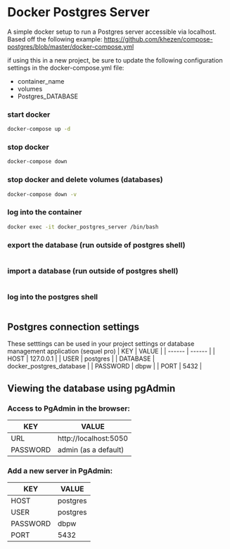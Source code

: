 # Docker Postgres Server
A simple docker setup to run a Postgres server accessible via localhost. Based off the following example:
https://github.com/khezen/compose-postgres/blob/master/docker-compose.yml


if using this in a new project, be sure to update the following configuration settings in the docker-compose.yml file:
- container_name
- volumes
- Postgres_DATABASE

### start docker
```sh
docker-compose up -d
```

### stop docker
```sh
docker-compose down
```

### stop docker and delete volumes (databases)
```sh
docker-compose down -v
```

### log into the container
```sh
docker exec -it docker_postgres_server /bin/bash
```

### export the database (run outside of postgres shell)
```sh

```

### import a database (run outside of postgres shell)
```sh

```

### log into the postgres shell
```sh

```

## Postgres connection settings
These setttings can be used in your project settings or database management application (sequel pro)
| KEY | VALUE |
| ------ | ------ |
| HOST | 127.0.0.1 |
| USER | postgres |
| DATABASE | docker_postgres_database |
| PASSWORD | dbpw |
| PORT | 5432 |

## Viewing the database using pgAdmin

### Access to PgAdmin in the browser: 
| KEY | VALUE |
| ------ | ------ |
| URL | http://localhost:5050 |
| PASSWORD | admin (as a default) |


### Add a new server in PgAdmin:
| KEY | VALUE |
| ------ | ------ |
| HOST | postgres |
| USER | postgres |
| PASSWORD | dbpw |
| PORT | 5432 |